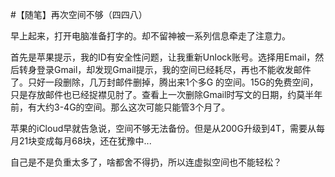 #【随笔】再次空间不够（四四八）

早上起来，打开电脑准备打字的。却不留神被一系列信息牵走了注意力。

首先是苹果提示，我的ID有安全性问题，让我重新Unlock账号。选择用Email，然后转身登录Gmail，却发现Gmail提示，我的空间已经耗尽，再也不能收发邮件了。只好一段删除，几万封邮件删掉，腾出来1个多G 的空间。15G的免费空间，只是存放邮件也已经捉襟见肘了。查看上一次删除Gmail时写文的日期，约莫半年前，有大约3-4G的空间。那么这次可能只能管3个月了。

苹果的iCloud早就告急说，空间不够无法备份。但是从200G升级到4T，需要从每月21块变成每月68块，还在犹豫中...

自己是不是负重太多了，啥都舍不得扔，所以连虚拟空间也不能轻松？